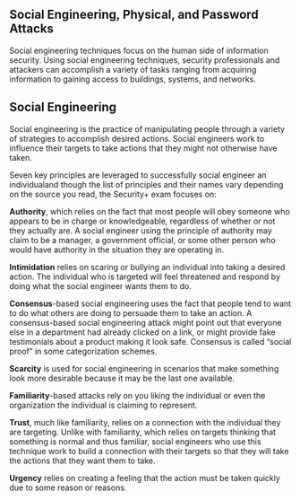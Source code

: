 ## Social Engineering, Physical, and Password Attacks

Social engineering techniques focus on the human side of information security. Using social engineering techniques, security professionals and attackers can accomplish a variety of tasks ranging from acquiring information to gaining access to buildings, systems, and networks.



## Social Engineering

Social engineering is the practice of manipulating people through a variety of strategies to accomplish desired actions. Social engineers work to influence their targets to take actions that they might not otherwise have taken.

Seven key principles are leveraged to successfully social engineer an individualand though the list of principles and their names vary depending on the source you read, the Security+ exam focuses on:

**Authority**, which relies on the fact that most people will obey someone who appears to be in charge or knowledgeable, regardless of whether or not they actually are. A social engineer using the principle of authority may claim to be a manager, a government official, or some other person who would have authority in the situation they are operating in.

**Intimidation** relies on scaring or bullying an individual into taking a desired action. The individual who is targeted will feel threatened and respond by doing what the social engineer wants them to do.

**Consensus**-based social engineering uses the fact that people tend to want to do what others are doing to persuade them to take an action. A consensus-based social engineering attack might point out that everyone else in a department had already clicked on a link, or might provide fake testimonials about a product making it look safe. Consensus is called “social proof” in some categorization schemes.

**Scarcity** is used for social engineering in scenarios that make something look more desirable because it may be the last one available.

**Familiarity**-based attacks rely on you liking the individual or even the organization the individual is claiming to represent.

**Trust**, much like familiarity, relies on a connection with the individual they are targeting. Unlike with familiarity, which relies on targets thinking that something is normal and thus familiar, social engineers who use this technique work to build a connection with their targets so that they will take the actions that they want them to take.

**Urgency** relies on creating a feeling that the action must be taken quickly due to some reason or reasons.